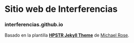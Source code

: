 # Sitio web de Interferencias
### interferencias.github.io

Basado en la plantilla [**HPSTR Jekyll Theme**](https://github.com/mmistakes/hpstr-jekyll-theme) de [Michael Rose](https://github.com/mmistakes).
